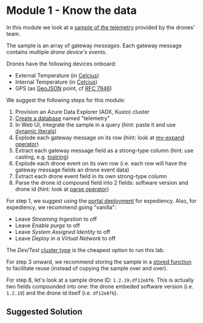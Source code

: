 # Module 1 - Know the data

In this module we look at a [sample of the telemetry](sample.json) provided by the drones' team.

The sample is an array of gateway *messages*.  Each gateway message contains multiple *drone device's events*.

Drones have the following devices onboard:

* External Temperature (in [Celcius](https://en.wikipedia.org/wiki/Celsius))
* Internal Temperature (in [Celcius](https://en.wikipedia.org/wiki/Celsius))
* GPS (as [GeoJSON](https://geojson.org/) point, cf [RFC 7946](https://tools.ietf.org/html/rfc7946))

We suggest the following steps for this module:

1. Provision an Azure Data Explorer (ADX, Kusto) cluster
1. [Create a database](https://docs.microsoft.com/en-us/azure/data-explorer/create-cluster-database-portal#create-a-database) named "telemetry"
1. In Web UI, integrate the sample in a query (hint:  paste it and use [dynamic literals](https://docs.microsoft.com/en-us/azure/data-explorer/kusto/query/scalar-data-types/dynamic#dynamic-literals))
1. Explode each gateway message on its row (hint:  look at [mv-expand operator](https://docs.microsoft.com/en-us/azure/data-explorer/kusto/query/mvexpandoperator))
1. Extract each gateway message field as a strong-type column (hint:  use casting, e.g. [tostring](https://docs.microsoft.com/en-us/azure/data-explorer/kusto/query/tostringfunction))
1. Explode each drone event on its own row (i.e. each row will have the gateway message fields an drone event data)
1. Extract each drone event field in its own strong-type column
1. Parse the drone id compound field into 2 fields:  software version and drone id (hint:  look at [parse operator](https://docs.microsoft.com/en-us/azure/data-explorer/kusto/query/parseoperator))

For step 1, we suggest using the [portal deployment](https://docs.microsoft.com/en-us/azure/data-explorer/create-cluster-database-portal) for expediency.  Also, for expediency, we recommend going "vanilla":
* Leave *Streaming Ingestion* to off
* Leave *Enable purge* to off
* Leave *System Assigned Identity* to off
* Leave *Deploy in a Virtual Network* to off

The *Dev/Test* [cluster type](https://docs.microsoft.com/en-us/azure/data-explorer/manage-cluster-choose-sku#select-a-cluster-type) is the cheapest option to run this lab.

For step 3 onward, we recommend storing the sample in a [stored function](https://docs.microsoft.com/en-us/azure/data-explorer/kusto/management/create-alter-function) to facilitate reuse (instead of copying the sample over and over).

For step 8, let's look at a sample drone ID:  `1.2.19;df12e8f6`.  This is actually two fields compounded into one:  the drone embeded software version (i.e. `1.2.19`) and the drone id itself (i.e. `df12e8f6`).

## Suggested Solution

